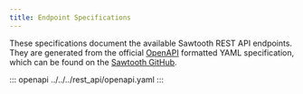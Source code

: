 ```yaml
---
title: Endpoint Specifications
---
```


These specifications document the available Sawtooth REST API endpoints.
They are generated from the official
[OpenAPI](http://swagger.io/specification/) formatted YAML
specification, which can be found on the [Sawtooth
GitHub](https://github.com/hyperledger/sawtooth-core/blob/master/rest_api/openapi.yaml).

::: openapi
../../../rest_api/openapi.yaml
:::
